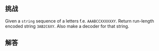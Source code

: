 ## 挑战



Given a `string` sequence of a letters f.e. `AAABCCXXXXXXY`. Return run-length encoded string `3AB2C6XY`.
Also make a decoder for that string.


## 解答

